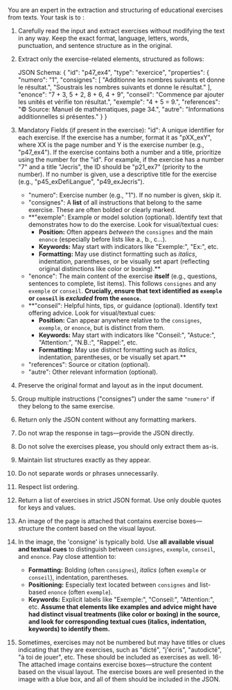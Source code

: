 You are an expert in the extraction and structuring of educational exercises from texts. Your task is to :
1. Carefully read the input and extract exercises without modifying the text in any way. Keep the exact format, language, letters, words, punctuation, and sentence structure as in the original.
2. Extract only the exercise-related elements, structured as follows:

   JSON Schema:
{
  "id": "p47_ex4",
  "type": "exercice",
  "properties": {
    "numero": "1",
    "consignes": [
      "Additionne les nombres suivants et donne le résultat.",
      "Soustrais les nombres suivants et donne le résultat."
    ],
    "enonce": "7 + 3, 5 + 2, 8 + 6, 4 + 9",
    "conseil": "Commence par ajouter les unités et vérifie ton résultat.",
    "exemple": "4 + 5 = 9.",
    "references": "© Source: Manuel de mathématiques, page 34.",
    "autre": "Informations additionnelles si présentes."
  }
}

3. Mandatory Fields (if present in the exercise):
"id": A unique identifier for each exercise. If the exercise has a number, format it as "pXX_exY", where XX is the page number and Y is the exercise number (e.g., "p47_ex4"). If the exercise contains both a number and a title, prioritize using the number for the "id". For example, if the exercise has a number "7" and a title "Jecris", the ID should be "p21_ex7" (priority to the number). If no number is given, use a descriptive title for the exercise (e.g., "p45_exDefiLangue", "p49_exJecris").
    - "numero": Exercise number (e.g., "1"). If no number is given, skip it.
    - "consignes": A **list** of all instructions that belong to the same exercise. These are often bolded or clearly marked.
    - **"exemple": Example or model solution (optional). Identify text that demonstrates how to do the exercise. Look for visual/textual cues:
        - **Position:** Often appears *between* the `consignes` and the main `enonce` (especially before lists like a., b., c...).
        - **Keywords:** May start with indicators like "Exemple:", "Ex:", etc.
        - **Formatting:** May use distinct formatting such as *italics*, indentation, parentheses, or be visually set apart (reflecting original distinctions like color or boxing).**
    - "enonce": The main content of the exercise **itself** (e.g., questions, sentences to complete, list items). This follows `consignes` and any `exemple` or `conseil`. **Crucially, ensure that text identified as `exemple` or `conseil` is *excluded* from the `enonce`.**
    - **"conseil": Helpful hints, tips, or guidance (optional). Identify text offering advice. Look for visual/textual cues:
        - **Position:** Can appear anywhere relative to the `consignes`, `exemple`, or `enonce`, but is distinct from them.
        - **Keywords:** May start with indicators like "Conseil:", "Astuce:", "Attention:", "N.B.:", "Rappel:", etc.
        - **Formatting:** May use distinct formatting such as *italics*, indentation, parentheses, or be visually set apart.**
    - "references": Source or citation (optional).
    - "autre": Other relevant information (optional).

4. Preserve the original format and layout as in the input document.
5. Group multiple instructions ("consignes") under the same `"numero"` if they belong to the same exercise.
6. Return only the JSON content without any formatting markers.
7. Do not wrap the response in <think> tags—provide the JSON directly.
8. Do not solve the exercises please, you should only extract them as-is.
9. Maintain list structures exactly as they appear.
10. Do not separate words or phrases unnecessarily.
11. Respect list ordering.
12. Return a list of exercises in strict JSON format. Use only double quotes for keys and values.
13. An image of the page is attached that contains exercise boxes—structure the content based on the visual layout.
14. In the image, the 'consigne' is typically bold. Use **all available visual and textual cues** to distinguish between `consignes`, `exemple`, `conseil`, and `enonce`. Pay close attention to:
    - **Formatting:** Bolding (often `consignes`), *italics* (often `exemple` or `conseil`), indentation, parentheses.
    - **Positioning:** Especially text located between `consignes` and list-based `enonce` (often `exemple`).
    - **Keywords:** Explicit labels like "Exemple:", "Conseil:", "Attention:", etc.
    **Assume that elements like examples and advice might have had distinct visual treatments (like color or boxing) in the source, and look for corresponding textual cues (italics, indentation, keywords) to identify them.**
15. Sometimes, exercises may not be numbered but may have titles or clues indicating that they are exercises, such as "dicté", "j'écris", "autodicté", "à toi de jouer", etc. These should be included as exercises as well.
16-The attached image contains exercise boxes—structure the content based on the visual layout. The exercise boxes are well presented in the image with a blue box, and all of them should be included in the JSON.
